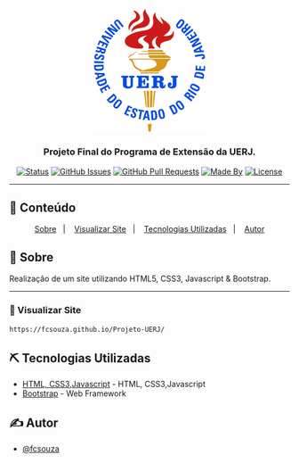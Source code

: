 <p align="center">
  <a href="" rel="noopener">
 <img width=200px src=".github/logo.png" alt="Project logo"></a>
</p>

<h3 align="center">Projeto Final do Programa de Extensão da UERJ.</h3>

<div align="center">

[![Status](https://img.shields.io/badge/status-active-success.svg)]()
[![GitHub Issues](https://img.shields.io/github/languages/count/fcsouza/Projeto-UERJ)]()
[![GitHub Pull Requests](https://img.shields.io/github/last-commit/fcsouza/Projeto-UERJ)]()
[![Made By](https://img.shields.io/badge/Made%20By-Fabricio%20Cavalcante-brightgreen)]()
[![License](https://img.shields.io/badge/license-MIT-blue.svg)](/LICENSE)

</div>

---

## 📝 Conteúdo
<p align="center">
<a href="#about">Sobre</a>&nbsp;&nbsp;&nbsp;|&nbsp;&nbsp;&nbsp;
<a href="#installing">Visualizar Site</a>&nbsp;&nbsp;&nbsp;|&nbsp;&nbsp;&nbsp;
<a href="#built_using">Tecnologias Utilizadas</a>&nbsp;&nbsp;&nbsp;|&nbsp;&nbsp;&nbsp;
<a href="#authors">Autor</a>
</p>


## 🧐 Sobre <a name = "about"></a>
Realização de um site utilizando HTML5, CSS3, Javascript & Bootstrap. 
  
---

### :nut_and_bolt: Visualizar Site <a name = "installing"></a>

```
https://fcsouza.github.io/Projeto-UERJ/

```

## ⛏️ Tecnologias Utilizadas <a name = "built_using"></a>

- [HTML, CSS3,Javascript]() - HTML, CSS3,Javascript
- [Bootstrap](https://getbootstrap.com/) - Web Framework

## ✍️ Autor <a name = "authors"></a>

- [@fcsouza](https://github.com/fcsouza)
